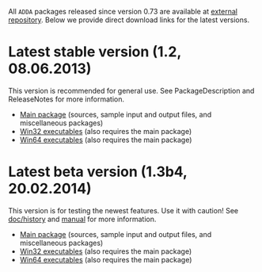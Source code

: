 All `ADDA` packages released since version 0.73 are available at [external repository](https://drive.google.com/folderview?id=0B-b8kzeJFSENaFRWMXhINHJvMDA#list). Below we provide direct download links for the latest versions.

# Latest stable version (1.2, 08.06.2013) #
This version is recommended for general use. See PackageDescription and ReleaseNotes for more information.

  * [Main package](https://drive.google.com/uc?export=download&id=0B-b8kzeJFSENSm9oclhMbjhGRkE) (sources, sample input and output files, and miscellaneous packages)
  * [Win32 executables](https://drive.google.com/uc?export=download&id=0B-b8kzeJFSENc1FFVzQ4R3gxWm8) (also requires the main package)
  * [Win64 executables](https://drive.google.com/uc?export=download&id=0B-b8kzeJFSENZlRQQXJrRFduWFU) (also requires the main package)

# Latest beta version (1.3b4, 20.02.2014) #
This version is for testing the newest features. Use it with caution! See [doc/history](http://a-dda.googlecode.com/svn/trunk/doc/history) and [manual](http://a-dda.googlecode.com/svn/trunk/doc/manual.pdf) for more information.

  * [Main package](https://drive.google.com/uc?export=download&id=0B-b8kzeJFSENbFJsS3E0dTFMa2c) (sources, sample input and output files, and miscellaneous packages)
  * [Win32 executables](https://drive.google.com/uc?export=download&id=0B-b8kzeJFSENWGZfV2Fxd1BILUE) (also requires the main package)
  * [Win64 executables](https://drive.google.com/uc?export=download&id=0B-b8kzeJFSENUTNtdE82NEJyVTg) (also requires the main package)